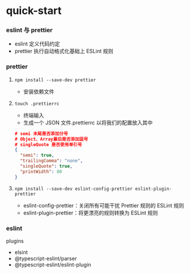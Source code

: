 # quick-start

### eslint 与 prettier

- eslint 定义代码约定
- prettier 执行自动格式化基础上 ESLint 规则

### prettier

1. `npm install --save-dev prettier`

   - 安装依赖文件

2. `touch .prettierrc`

   - 终端输入
   - 生成一个 JSON 文件.prettierrc 以将我们的配置放入其中

   ```json
   # semi 末尾是否添加分号
   # Object、Array最后是否添加逗号
   # singleQuote 是否使用单引号
   {
     "semi": true,
     "trailingComma": "none",
     "singleQuote": true,
     "printWidth": 80
   }
   ```

3. `npm install --save-dev eslint-config-prettier eslint-plugin-prettier`
   - eslint-config-prettier：关闭所有可能干扰 Prettier 规则的 ESLint 规则
   - eslint-plugin-prettier：将更漂亮的规则转换为 ESLint 规则

### eslint

plugins

- elsint
- @typescript-eslint/parser
- @typescript-eslint/eslint-plugin
